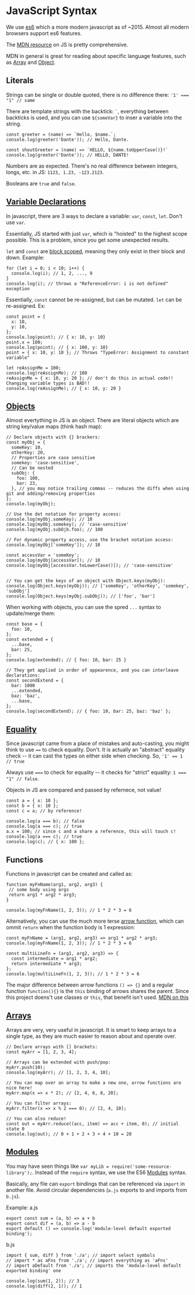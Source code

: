 # JavaScript Syntax
We use [es6](http://es6-features.org) which a more modern javascript as of ~2015. Almost all modern browsers support es6 features.

The [MDN resource](https://developer.mozilla.org/en-US/docs/Web/JavaScript) on JS is pretty comprehensive.

MDN in general is great for reading about specific language features, such as [Array](https://developer.mozilla.org/en-US/docs/Web/JavaScript/Reference/Global_Objects/Array) and [Object](https://developer.mozilla.org/en-US/docs/Web/JavaScript/Reference/Global_Objects/Object).


## Literals
Strings can be single or double quoted, there is no difference there: `'1' === "1" // same`

There are template strings with the backtick: `` ` ``, everything between backticks is used, and you can use `${someVar}` to inser a variable into the string.
```
const greeter = (name) => `Hello, $name.`;
console.log(greeter('Dante')); // Hello, Dante.

const shoutGreeter = (name) => `HELLO, ${name.toUpperCase()}!`
console.log(greeter('Dante')); // HELLO, DANTE!
```

Numbers are as expected. There's no real difference between integers, longs, etc. in JS: `1123, 1.23, -123.2123`.

Booleans are `true` and `false`.

## [Variable Declarations](https://developer.mozilla.org/en-US/docs/Web/JavaScript/Reference/Statements#Declarations)
In javascript, there are 3 ways to declare a variable: `var`, `const`, `let`. Don't use `var`.

Essentially, JS started with just `var`, which is "hoisted" to the highest scope possible. This is a problem, since you get some unexpected results.

`let` and `const` are [block scoped](http://es6-features.org/#BlockScopedVariables), meaning they only exist in their block and down. Example:

```
for (let i = 0; i < 10; i++) {
  console.log(i); // 1, 2, ..., 9
}
console.log(i); // throws a "ReferenceError: i is not defined" exception
```

Essentially, `const` cannot be re-assigned, but can be mutated. `let` can be re-assigned. Ex:
```
const point = {
  x: 10,
  y: 10,
};
console.log(point); // { x: 10, y: 10}
point.x = 100;
console.log(point); // { x: 100, y: 10}
point = { x: 10, y: 10 }; // Throws "TypeError: Assignment to constant variable"

let reAssignMe = 100;
console.log(reAssignMe); // 100
reAssignMe = { x: 10, y: 20 }; // don't do this in actual code!! Changing variable types is BAD!!
console.log(reAssignMe); // { x: 10, y: 20 }
```

## [Objects](https://developer.mozilla.org/en-US/docs/Web/JavaScript/Reference/Global_Objects/Object)
Almost evertything in JS is an object. There are literal objects which are string key/value maps (think hash map):
```
// Declare objects with {} brackers:
const myObj = {
  someKey: 10,
  otherKey: 20,
  // Properties are case sensitive
  somekey: 'case-sensitive',
  // Can be nested
  subObj: {
    foo: 100,
    bar: 23,
  }, // you may notice trailing commas -- reduces the diffs when using git and adding/removing properties
};
console.log(myObj);

// Use the dot notation for property access:
console.log(myObj.someKey); // 10
console.log(myObj.somekey); // 'case-sensitive'
console.log(myObj.subOjb.foo); // 100

// For dynamic property access, use the bracket notation access:
console.log(myObj['someKey']); // 10

const accessVar = 'someKey';
console.log(myObj[accessVar]); // 10
console.log(myObj[accessVar.toLowerCase()]); // 'case-sensitive'


// You can get the keys of an object with Object.keys(myObj):
console.log(Object.keys(myObj)); // ['someKey', 'otherKey', 'somekey', 'subObj']
console.log(Object.keys(myObj.subObj)); // ['foo', 'bar']
```

When working with objects, you can use the spred `...` syntax to update/merge them:
```
const base = {
  foo: 10,
};
const extended = {
  ...base,
  bar: 25,
};
console.log(extended); // { foo: 10, bar: 25 }

// They get applied in order of appearence, and you can interleave declarations:
const secondExtend = {
  bar: 1000
  ...extended,
  baz: 'baz',
  ...base,
};
console.log(secondExtend); // { foo: 10, bar: 25, baz: 'baz' };
```

## [Equality](https://developer.mozilla.org/en-US/docs/Web/JavaScript/Equality_comparisons_and_sameness)
Since javascript came from a place of mistakes and auto-casting, you might think to use `==` to check equality.
Don't.
It is actually an "abstract" equality check -- it can cast the types on either side when checking. So, `'1' == 1 // true`

Always use `===` to check for equality -- it checks for "strict" equality: `1 === "1" // false`.

Objects in JS are compared and passed by refernece, not value!
```
const a = { x: 10 };
const b = { x: 10 };
const c = a; // by reference!

console.log(a === b); // false
console.log(a === c); // true
a.x = 100; // since c and a share a reference, this will touch c!
console.log(a === c); // true
console.log(c); // { x: 100 };
```

## Functions
Functions in javascript can be created and called as:
```
function myFnName(arg1, arg2, arg3) {
 // some body using args
 return arg1 * arg2 * arg3;
}

console.log(myFnName(1, 2, 3)); // 1 * 2 * 3 = 6
```

Alternatively, you can use the much more terse [arrow function](http://es6-features.org/#ExpressionBodies), which can ommit `return` when the function body is 1 expression:
```
const myFnName = (arg1, arg2, arg3) => arg1 * arg2 * arg3;
console.log(myFnName(1, 2, 3)); // 1 * 2 * 3 = 6

const multiLineFn = (arg1, arg2, arg3) => {
  const intermediate = arg1 * arg2;
  return intermediate * arg3;
};
console.log(multiLineFn(1, 2, 3)); // 1 * 2 * 3 = 6
```

The major difference between arrow functions `() => {}` and a regular function `function(){}` is the `this` binding of arrows shares the parent.
Since this project doens't use classes or `this`, that benefit isn't used. [MDN on this](https://developer.mozilla.org/en-US/docs/Web/JavaScript/Reference/Operators/this)


## [Arrays](https://developer.mozilla.org/en-US/docs/Web/JavaScript/Reference/Global_Objects/Array)
Arrays are very, very useful in javascript. It is smart to keep arrays to a single type, as they are much easier to reason about and operate over.
```
// Declare arrays with [] brackets:
const myArr = [1, 2, 3, 4];

// Arrays can be extended with push/pop:
myArr.push(10);
console.log(myArr); // [1, 2, 3, 4, 10];

// You can map over an array to make a new one, arrow functions are nice here!
myArr.map(x => x * 2); // [2, 4, 6, 8, 20];

// You can filter arrays:
myArr.filter(x => x % 2 === 0); // [2, 4, 10];

// You can also reduce!
const out = myArr.reduce((acc, item) => acc + item, 0); // initial state 0
console.log(out); // 0 + 1 + 2 + 3 + 4 + 10 = 20
```

## [Modules](http://es6-features.org/#ValueExportImport)
You may have seen things like `var myLib = require('some-resource-library');`.
Instead of the `require` syntax, we use the ES6 [Modules](http://es6-features.org/#ValueExportImport) syntax.

Basically, any file can `export` bindings that can be referenced via `import` in another file. Avoid circular dependencies (`a.js` exports to and imports from `b.js`).

Example:
a.js
```
export const sum = (a, b) => a + b
export const dif = (a, b) => a - b
export default () => console.log('module-level default exported binding');
```

b.js
```
import { sum, diff } from './a'; // import select symbols
// import * as aFns from './a'; // import everything as 'aFns'
// import aDefault from './a'; // imports the 'module-level default exported binding' one

console.log(sum(1, 2)); // 3
console.log(diff(2, 1)); // 1
```
